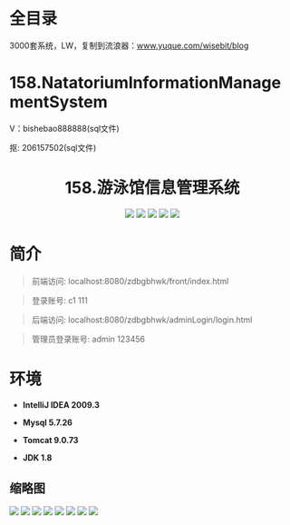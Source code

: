 # 全目录

3000套系统，LW，复制到流浪器：www.yuque.com/wisebit/blog

# 158.NatatoriumInformationManagementSystem

<p>V：bishebao888888(sql文件)</p>
<p>抠: 206157502(sql文件)</p>

<p><h1 align="center">158.游泳馆信息管理系统</h1></p>


<p align="center">
	<img src="https://img.shields.io/badge/jdk-1.8-orange.svg"/>
    <img src="https://img.shields.io/badge/spring-5.x-lightgrey.svg"/>
    <img src="https://img.shields.io/badge/springmvc-3.x-blue.svg"/>
    <img src="https://img.shields.io/badge/mybatis-5.x-yellow.svg"/>
    <img src="https://img.shields.io/badge/jsp-5.x-yellow.svg"/>
</p>

# 简介
>
> 

>前端访问: localhost:8080/zdbgbhwk/front/index.html

>登录账号: c1  111

>后端访问: localhost:8080/zdbgbhwk/adminLogin/login.html

>管理员登录账号: admin  123456



# 环境

- <b>IntelliJ IDEA 2009.3</b>

- <b>Mysql 5.7.26</b>

- <b>Tomcat 9.0.73</b>

- <b>JDK 1.8</b>




## 缩略图


![](https://bitwise.oss-cn-heyuan.aliyuncs.com/2024/9/10/b2c40583-5d94-43d6-b796-2ea0f1edf6b7.png)
![](https://bitwise.oss-cn-heyuan.aliyuncs.com/2024/9/10/b2e76bd0-af04-4a2b-a858-7f58854702a6.png)
![](https://bitwise.oss-cn-heyuan.aliyuncs.com/2024/9/10/4eb73afc-7521-47ac-8958-07438710d13d.png)
![](https://bitwise.oss-cn-heyuan.aliyuncs.com/2024/9/10/0ea7bb28-14e3-4dca-bd76-23aff3f60712.png)
![](https://bitwise.oss-cn-heyuan.aliyuncs.com/2024/9/10/2ec8a392-0ae5-42d1-9e02-a095f58bfd26.png)
![](https://bitwise.oss-cn-heyuan.aliyuncs.com/2024/9/10/0dbd107d-719b-4453-acb3-f59bb4eb34fb.png)
![](https://bitwise.oss-cn-heyuan.aliyuncs.com/2024/9/10/debbe02d-6076-4f0a-a8b1-da6ea312ebfb.png)
![](https://bitwise.oss-cn-heyuan.aliyuncs.com/2024/9/10/bca1fd64-34bc-4cbb-a57b-b9307b4defc2.png)




